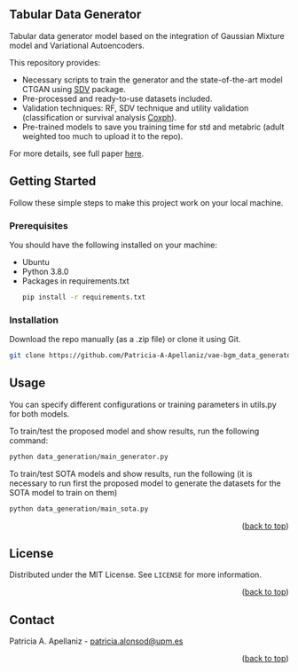 <!-- ABOUT THE PROJECT -->
## Tabular Data Generator

Tabular data generator model based on the integration of Gaussian Mixture model and Variational Autoencoders. 

This repository provides:
* Necessary scripts to train the generator and the state-of-the-art model CTGAN using [SDV](https://github.com/sdv-dev/SDV) package.
* Pre-processed and ready-to-use datasets included.
* Validation techniques: RF, SDV technique and utility validation (classification or survival analysis [Coxph](https://github.com/havakv/pycox)).
* Pre-trained models to save you training time for std and metabric (adult weighted too much to upload it to the repo).

For more details, see full paper [here](https://ieeexplore.ieee.org/document/10715230).


<!-- GETTING STARTED -->
## Getting Started
Follow these simple steps to make this project work on your local machine.

### Prerequisites
You should have the following installed on your machine:

* Ubuntu
* Python 3.8.0
* Packages in requirements.txt
  ```sh
  pip install -r requirements.txt
  ```

### Installation

Download the repo manually (as a .zip file) or clone it using Git.
   ```sh
   git clone https://github.com/Patricia-A-Apellaniz/vae-bgm_data_generator
   ```


<!-- USAGE EXAMPLES -->
## Usage

You can specify different configurations or training parameters in utils.py for both models.


To train/test the proposed model and show results, run the following command:
   ```sh
   python data_generation/main_generator.py
   ```
To train/test SOTA models and show results, run the following  (it is necessary to run first the proposed model to generate the datasets for the SOTA model to train on them)
   ```sh
   python data_generation/main_sota.py
   ```

<p align="right">(<a href="#readme-top">back to top</a>)</p>



<!-- LICENSE -->

## License


Distributed under the MIT License. See `LICENSE` for more information.


<p align="right">(<a href="#readme-top">back to top</a>)</p>



<!-- CONTACT -->
## Contact

Patricia A. Apellaniz - patricia.alonsod@upm.es

<p align="right">(<a href="#readme-top">back to top</a>)</p>


[//]: # (<!-- ACKNOWLEDGMENTS -->)

[//]: # (## Acknowledgments)

[//]: # ()
[//]: # (* []&#40;&#41;)

[//]: # (* []&#40;&#41;)

[//]: # (* []&#40;&#41;)

[//]: # (<p align="right">&#40;<a href="#readme-top">back to top</a>&#41;</p>)

